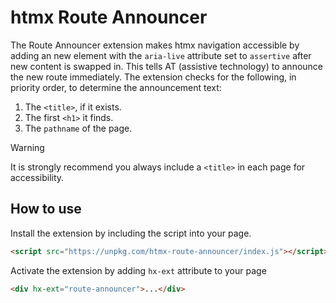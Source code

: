 # htmx Route Announcer

The Route Announcer extension makes htmx navigation accessible by adding an new element with the `aria-live` attribute set to `assertive` after new content is swapped in. This tells AT (assistive technology) to announce the new route immediately. The extension checks for the following, in priority order, to determine the announcement text: 

1. The `<title>`, if it exists.
2. The first `<h1>` it finds.
3. The `pathname` of the page.

> [!WARNING]
> It is strongly recommend you always include a `<title>` in each page for accessibility.

## How to use

Install the extension by including the script into your page.

```html
<script src="https://unpkg.com/htmx-route-announcer/index.js"></script>
```

Activate the extension by adding `hx-ext` attribute to your page

```html
<div hx-ext="route-announcer">...</div>
```

